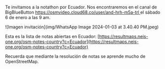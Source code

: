 Te invitamos a la notathon por Ecuador.
Nos encontraremos en el canal de BigBlueButton [https://osmvideo.cloud68.co/user/and-hrh-m5a-trl
](https://osmvideo.cloud68.co/user/and-hrh-m5a-trl) el sábado 6 de enero a las 9 am.

![Imagen invitación](img/WhatsApp Image 2024-01-03 at 3.40.40 PM.jpeg)

Esta es la lista de notas abiertas en Ecuador: [https://resultmaps.neis-one.org/osm-notes-country?c=Ecuador](https://resultmaps.neis-one.org/osm-notes-country?c=Ecuador)

Recuerda que mediante la resolución de notas se aprende mucho de OpenStreetMap.
